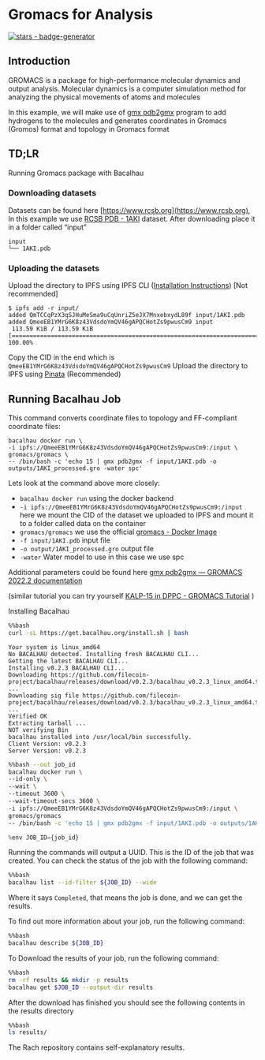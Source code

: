 # Gromacs for Analysis

[![stars - badge-generator](https://img.shields.io/github/stars/bacalhau-project/bacalhau?style=social)](https://github.com/bacalhau-project/bacalhau)

## Introduction

GROMACS is a package for high-performance molecular dynamics and output analysis. Molecular dynamics is a computer simulation method for analyzing the physical movements of atoms and molecules

In this example, we will make use of [gmx pdb2gmx](https://manual.gromacs.org/documentation/current/onlinehelp/gmx-pdb2gmx.html#description) program to add hydrogens to the molecules and generates coordinates in Gromacs (Gromos) format and topology in Gromacs format

## TD;LR

Running Gromacs package with Bacalhau

### Downloading datasets

Datasets can be found here [https://www.rcsb.org](https://www.rcsb.org), In this example we use [RCSB PDB - 1AKI](https://www.rcsb.org/structure/1AKI) dataset. After downloading place it in a folder called “input”

```
input
└── 1AKI.pdb
```

### Uploading the datasets

Upload the directory to IPFS using IPFS CLI ([Installation Instructions](https://docs.ipfs.tech/install/command-line/#official-distributions)) \[Not recommended]

```
$ ipfs add -r input/
added QmTCCqPzX3qSJHuMeSma9uCqUnriZ5eJX7MnxebxydL89f input/1AKI.pdb
added QmeeEB1YMrG6K8z43VdsdoYmQV46gAPQCHotZs9pwusCm9 input
 113.59 KiB / 113.59 KiB [============================================================================================] 100.00%
```

Copy the CID in the end which is `QmeeEB1YMrG6K8z43VdsdoYmQV46gAPQCHotZs9pwusCm9` Upload the directory to IPFS using [Pinata](https://app.pinata.cloud/) (Recommended)

## Running Bacalhau Job

This command converts coordinate files to topology and FF-compliant coordinate files:

```
bacalhau docker run \
-i ipfs://QmeeEB1YMrG6K8z43VdsdoYmQV46gAPQCHotZs9pwusCm9:/input \
gromacs/gromacs \
-- /bin/bash -c 'echo 15 | gmx pdb2gmx -f input/1AKI.pdb -o outputs/1AKI_processed.gro -water spc'
```

Lets look at the command above more closely:

* `bacalhau docker run` using the docker backend
* `-i ipfs://QmeeEB1YMrG6K8z43VdsdoYmQV46gAPQCHotZs9pwusCm9:/input` here we mount the CID of the dataset we uploaded to IPFS and mount it to a folder called data on the container
* `gromacs/gromacs` we use the official [gromacs - Docker Image](https://hub.docker.com/r/gromacs/gromacs)
* `-f input/1AKI.pdb` input file
* `-o output/1AKI_processed.gro` output file
* `-water` Water model to use in this case we use spc

Additional parameters could be found here [gmx pdb2gmx — GROMACS 2022.2 documentation](https://manual.gromacs.org/documentation/current/onlinehelp/gmx-pdb2gmx.html)

(similar tutorial you can try yourself [KALP-15 in DPPC - GROMACS Tutorial](http://www.mdtutorials.com/gmx/membrane\_protein/01\_pdb2gmx.html) )

Installing Bacalhau

```bash
%%bash
curl -sL https://get.bacalhau.org/install.sh | bash
```

```
Your system is linux_amd64
No BACALHAU detected. Installing fresh BACALHAU CLI...
Getting the latest BACALHAU CLI...
Installing v0.2.3 BACALHAU CLI...
Downloading https://github.com/filecoin-project/bacalhau/releases/download/v0.2.3/bacalhau_v0.2.3_linux_amd64.tar.gz ...
Downloading sig file https://github.com/filecoin-project/bacalhau/releases/download/v0.2.3/bacalhau_v0.2.3_linux_amd64.tar.gz.signature.sha256 ...
Verified OK
Extracting tarball ...
NOT verifying Bin
bacalhau installed into /usr/local/bin successfully.
Client Version: v0.2.3
Server Version: v0.2.3
```

```bash
%%bash --out job_id
bacalhau docker run \
--id-only \
--wait \
--timeout 3600 \
--wait-timeout-secs 3600 \
-i ipfs://QmeeEB1YMrG6K8z43VdsdoYmQV46gAPQCHotZs9pwusCm9:/input \
gromacs/gromacs
-- /bin/bash -c 'echo 15 | gmx pdb2gmx -f input/1AKI.pdb -o outputs/1AKI_processed.gro -water spc'
```

```python
%env JOB_ID={job_id}
```

Running the commands will output a UUID. This is the ID of the job that was created. You can check the status of the job with the following command:

```bash
%%bash
bacalhau list --id-filter ${JOB_ID} --wide
```

Where it says `Completed`, that means the job is done, and we can get the results.

To find out more information about your job, run the following command:

```bash
%%bash
bacalhau describe ${JOB_ID}
```

To Download the results of your job, run the following command:

```bash
%%bash
rm -rf results && mkdir -p results
bacalhau get $JOB_ID --output-dir results
```

After the download has finished you should see the following contents in the results directory

```bash
%%bash
ls results/
```

The Rach repository contains self-explanatory results.
